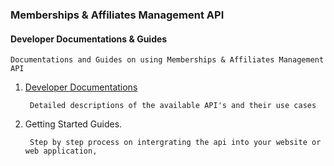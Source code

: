 ### Memberships & Affiliates Management API 

#### Developer Documentations & Guides
    Documentations and Guides on using Memberships & Affiliates Management API


1. [Developer Documentations](membership_and_affiliate_api/blob/master/docs/developer_documentation/readme.md)
   
        Detailed descriptions of the available API's and their use cases

2. Getting Started Guides.
        
        Step by step process on intergrating the api into your website or web application,
        





